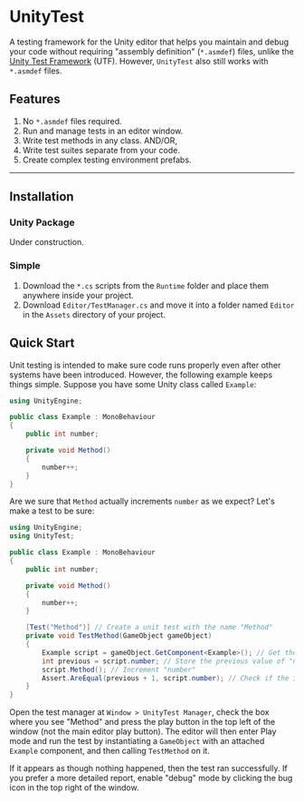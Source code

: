 # UnityTest
A testing framework for the Unity editor that helps you maintain and debug your code without requiring "assembly definition" (`*.asmdef`) files, unlike the [Unity Test Framework](https://docs.unity3d.com/Packages/com.unity.test-framework@1.4/manual/index.html) (UTF). However, `UnityTest` also still works with `*.asmdef` files.

## Features
1. No `*.asmdef` files required.
2. Run and manage tests in an editor window.
3. Write test methods in any class. AND/OR,
4. Write test suites separate from your code.
5. Create complex testing environment prefabs.

----------------------------

## Installation
### Unity Package
Under construction.

### Simple
1. Download the `*.cs` scripts from the `Runtime` folder and place them anywhere inside your project.
2. Download `Editor/TestManager.cs` and move it into a folder named `Editor` in the `Assets` directory of your project.


## Quick Start
Unit testing is intended to make sure code runs properly even after other systems have been introduced. However, the following example keeps things simple. Suppose you have some Unity class called `Example`:
```C#
using UnityEngine;

public class Example : MonoBehaviour
{
    public int number;

    private void Method()
    {
        number++;
    }
}
```
Are we sure that `Method` actually increments `number` as we expect? Let's make a test to be sure:
```C#
using UnityEngine;
using UnityTest;

public class Example : MonoBehaviour
{
    public int number;

    private void Method()
    {
        number++;
    }

    [Test("Method")] // Create a unit test with the name "Method"
    private void TestMethod(GameObject gameObject)
    {
        Example script = gameObject.GetComponent<Example>(); // Get the Example component
        int previous = script.number; // Store the previous value of "number"
        script.Method(); // Increment "number"
        Assert.AreEqual(previous + 1, script.number); // Check if the increment worked
    }
}
```
Open the test manager at `Window > UnityTest Manager`, check the box where you see "Method" and press the play button in the top left of the window (not the main editor play button). The editor will then enter Play mode and run the test by instantiating a `GameObject` with an attached `Example` component, and then calling `TestMethod` on it.

If it appears as though nothing happened, then the test ran successfully. If you prefer a more detailed report, enable "debug" mode by clicking the bug icon in the top right of the window.
